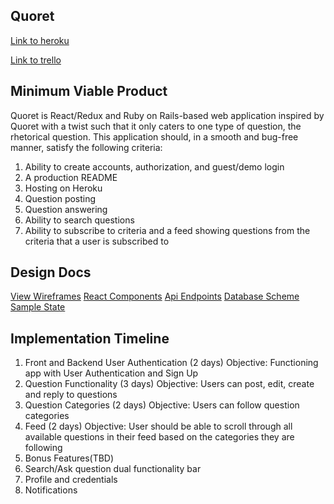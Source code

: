 ## Quoret

[Link to heroku](https://www.heroku.com/)

[Link to trello](https://trello.com/b/q4SCR3a7/quoret)

## Minimum Viable Product

Quoret is React/Redux and Ruby on Rails-based web application inspired
by Quoret with a twist such that it only caters to one type of question,
the rhetorical question. This application should, in a smooth and bug-free
manner, satisfy the following criteria:

1. Ability to create accounts, authorization, and guest/demo login
2. A production README
3. Hosting on Heroku
4. Question posting
5. Question answering
6. Ability to search questions
7. Ability to subscribe to criteria and a feed showing questions
 from the criteria that a user is subscribed to


## Design Docs

[View Wireframes](./wireframes)
[React Components](./component-hierarchy)
[Api Endpoints](./api-endpoints)
[Database Scheme](./schema)
[Sample State](./sample-state)

## Implementation Timeline

1. Front and Backend User Authentication (2 days)
  Objective: Functioning app with User Authentication and Sign Up
2. Question Functionality (3 days)
  Objective: Users can post, edit, create and reply to questions
3. Question Categories (2 days)
  Objective: Users can follow question categories
4. Feed (2 days)
  Objective: User should be able to scroll through all available questions
  in their feed based on the categories they are following
5. Bonus Features(TBD)
  1. Search/Ask question dual functionality bar
  2. Profile and credentials
  3. Notifications
